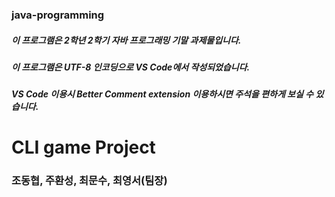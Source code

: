 ### java-programming
##### 이 프로그램은 2학년 2학기 자바 프로그래밍 기말 과제물입니다.
##### 이 프로그램은 UTF-8 인코딩으로 VS Code에서 작성되었습니다.
##### VS Code 이용시 Better Comment extension 이용하시면 주석을 편하게 보실 수 있습니다.


# CLI game Project
### 조동협, 주환성, 최문수, 최영서(팀장)

